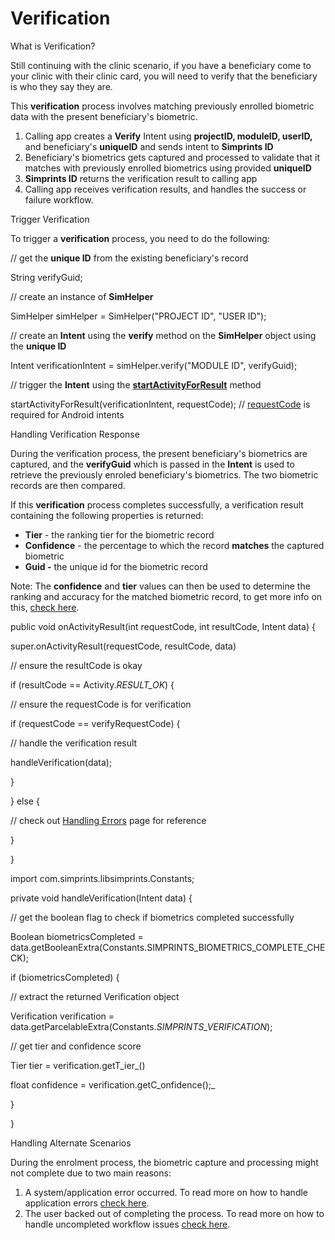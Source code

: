 # Verification

What is Verification?

Still continuing with the clinic scenario, if you have a beneficiary come to your clinic with their clinic card, you will need to verify that the beneficiary is who they say they are.

This **verification** process involves matching previously enrolled biometric data with the present beneficiary's biometric.

1. Calling app creates a **Verify** Intent using **projectID, moduleID, userID,** and beneficiary's **uniqueID** and sends intent to **Simprints ID**
2. Beneficiary's biometrics gets captured and processed to validate that it matches with previously enrolled biometrics using provided **uniqueID**
3. **Simprints ID** returns the verification result to calling app
4. Calling app receives verification results, and handles the success or failure workflow.

Trigger Verification

To trigger a **verification** process, you need to do the following:

// get the **unique ID** from the existing beneficiary's record

String verifyGuid;

// create an instance of **SimHelper**

SimHelper simHelper = SimHelper("PROJECT ID", "USER ID");

// create an **Intent** using the **verify** method on the **SimHelper** object using the **unique ID**

Intent verificationIntent = simHelper.verify("MODULE ID", verifyGuid);

// trigger the **Intent** using the [**startActivityForResult**](https://developer.android.com/reference/android/app/Activity#startActivityForResult%28android.content.Intent,%20int%29) method

startActivityForResult(verificationIntent, requestCode); // [r](https://developer.android.com/reference/android/app/Activity#startActivityForResult%28android.content.Intent,%20int%29)[equestCode](https://developer.android.com/reference/android/app/Activity#startActivityForResult%28android.content.Intent,%20int%29) is required for Android intents

Handling Verification Response

During the verification process, the present beneficiary's biometrics are captured, and the **verifyGuid** which is passed in the **Intent** is used to retrieve the previously enroled beneficiary's biometrics. The two biometric records are then compared.

If this **verification** process completes successfully, a verification result containing the following properties is returned:

* **Tier** - the ranking tier for the biometric record
* **Confidence** - the percentage to which the record **matches** the captured biometric
* **Guid -** the unique id for the biometric record

Note: The **confidence** and **tier** values can then be used to determine the ranking and accuracy for the matched biometric record, to get more info on this, [check here](broken-reference).

public void onActivityResult(int requestCode, int resultCode, Intent data) {

super.onActivityResult(requestCode, resultCode, data)

// ensure the resultCode is okay

if (resultCode == Activity._RESULT\_OK_) {

// ensure the requestCode is for verification

if (requestCode == verifyRequestCode) {

// handle the verification result

handleVerification(data);

}

} else {

// check out [Handling Errors](broken-reference) page for reference

}

}

import com.simprints.libsimprints.Constants;

private void handleVerification(Intent data) {

// get the boolean flag to check if biometrics completed successfully

Boolean biometricsCompleted = data.getBooleanExtra(Constants.SIMPRINTS\_BIOMETRICS\_COMPLETE\_CHECK);

if (biometricsCompleted) {

// extract the returned Verification object

Verification verification = data.getParcelableExtra(Constants._SIMPRINTS\_VERIFICATION_);

// get tier and confidence score

Tier tier = verification.getT_ier_()

float confidence = verification.getC_onfidence();_

}

}

Handling Alternate Scenarios

During the enrolment process, the biometric capture and processing might not complete due to two main reasons:

1. A system/application error occurred. To read more on how to handle application errors [check here](broken-reference).
2. The user backed out of completing the process. To read more on how to handle uncompleted workflow issues [check here](broken-reference).
